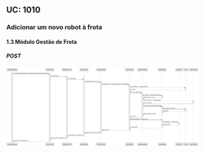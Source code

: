 ## **UC: 1010**

###  Adicionar um novo robot à frota

#### 1.3       Módulo Gestão de Frota
##### POST

![UC SSD: 1010](UC1010.png)